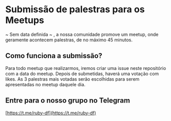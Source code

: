 # Submissão de palestras para os Meetups
~ Sem data definida ~ , a nossa comunidade promove um meetup, onde geramente acontecem palestras, de no máximo 45 minutos.

## Como funciona a submissão?
Para todo meetup que realizarmos, iremos criar uma issue neste repositório com a data do meetup. Depois de submetidas, haverá uma votação com likes. As 3 palestras mais votadas serão escolhidas para serem apresentadas no meetup daquele dia.

## Entre para o nosso grupo no Telegram
[https://t.me/ruby-df](https://t.me/ruby-df)